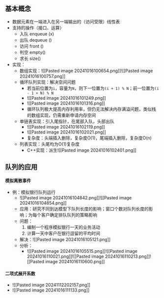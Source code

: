 ## 基本概念

- 数据元素在一端进入在另一端输出的（访问受限）线性表
- 支持的操作（接口、运算）
	- 入队 enqueue (x)
	- 出队 dequeue ()
	- 访问 front ()
	- 判空 empty()
	- 求长 size()
- 实现：
	- 数组实现：![[Pasted image 20241016100654.png]]![[Pasted image 20241016100757.png]]
	- 循环队列实现：解决空间问题
		- 若当前位置为`i`，容量为`N`，则下一位置为`(i + 1) % N`；前一位置为`(i - 1 + N) % N`
		- ![[Pasted image 20241016101249.png]]
		- ![[Pasted image 20241016101316.png]]
		- 循环队列极大提高内存利用率，但仍无法解决内存满溢问题，类似栈的数组实现，仍需重新申请内存空间
	- 单链表实现：引入尾指针，在尾部入队，头部出队
		- ![[Pasted image 20241016102119.png]]
		- ![[Pasted image 20241016102021.png]]
		- 复杂度：头端插入删除，复杂度O(1)，尾端插入删除，复杂度O(n)
	- 列表实现：头尾均为O(1)复杂度
		- C++实现：派生![[Pasted image 20241016102401.png]]
## 队列的应用
#### 模拟离散事件
- 例：模拟银行队列运行
	- ![[Pasted image 20241016104842.png]]![[Pasted image 20241016104854.png]]
	- 应用：研究不同到达模型下队列长度的影响；窗口个数对队列长度的影响；为每个客户确定排队队列的策略影响
	- 问题：
		1. 编制一个程序模拟银行一天的业务活动
		2. 计算一天中客户在银行逗留的平均时间
	- 解决：![[Pasted image 20241016105121.png]]
	- 分析：
		- ![[Pasted image 20241016105515.png]]![[Pasted image 20241016110021.png]]![[Pasted image 20241016110213.png]]![[Pasted image 20241016110600.png]]
#### 二项式展开系数
- ![[Pasted image 20241112202157.png]]
- ![[Pasted image 20241016111133.png]]



